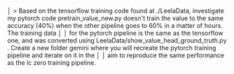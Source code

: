 │ > Based on the tensorflow training code found at ./LeelaData, investigate my pytorch code pretrain_value_new.py doesn't train the value to the same accuracy (40%) when the other pipeline goes to 60% in a matter of hours. The training data       │
│   for the pytorch pipeline is the same as the tensorflow one, and was converted using LeelaData/show_value_head_ground_truth.py . Create a new folder gemini where you will recreate the pytorch training pipeline and iterate on it in the          │
│   aim to reproduce the same performance as the lc zero training pipeline.